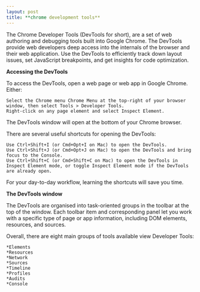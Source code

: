 ```yaml
---
layout: post
title: **chrome development tools**
---
```


 The Chrome Developer Tools (DevTools for short), are a set of web authoring and debugging tools built into Google Chrome. The DevTools provide web developers deep access into the internals of the browser and their web application. Use the DevTools to efficiently track down layout issues, set JavaScript breakpoints, and get insights for code optimization.

**Accessing the DevTools**

To access the DevTools, open a web page or web app in Google Chrome. Either:

    Select the Chrome menu Chrome Menu at the top-right of your browser window, then select Tools > Developer Tools.
    Right-click on any page element and select Inspect Element.

The DevTools window will open at the bottom of your Chrome browser.

There are several useful shortcuts for opening the DevTools:

    Use Ctrl+Shift+I (or Cmd+Opt+I on Mac) to open the DevTools.
    Use Ctrl+Shift+J (or Cmd+Opt+J on Mac) to open the DevTools and bring focus to the Console.
    Use Ctrl+Shift+C (or Cmd+Shift+C on Mac) to open the DevTools in Inspect Element mode, or toggle Inspect Element mode if the DevTools are already open.

For your day-to-day workflow, learning the shortcuts will save you time.

**The DevTools window**

The DevTools are organised into task-oriented groups in the toolbar at the top of the window. Each toolbar item and corresponding panel let you work with a specific type of page or app information, including DOM elements, resources, and sources. 


Overall, there are eight main groups of tools available view Developer Tools:

    *Elements
    *Resources
    *Network
    *Sources
    *Timeline
    *Profiles
    *Audits
    *Console

